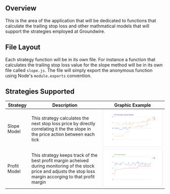 ## Overview

This is the area of the application that will be dedicated to functions that calculate the trailing stop loss and other mathmatical models that will support the strategies employed at Groundwire.

## File Layout

Each strategy function will be in its own file.  For instance a function that calculates the trailing stop loss value for the slope method will be in its own file called `slope.js`.  The file will simply export the anonymous function using Node's `module.exports` convention.

## Strategies Supported

| Strategy             | Description                                            | Graphic Example                                    |
| -------------------- | ------------------------------------------------------ | -------------------------------------------------- |
| Slope Model          | This strategy calculates the next stop loss price by directly correlating it the the slope in the price action between each tick | ![Slope Model](../static/images/slope_Model.png "Slope Model Example") |
| Profit Model         | This strategy keeps track of the best profit margin acheived during monitoring of the stock price and adjusts the stop loss margin accorging to that profit margin | ![Profit Model](../static/images/profit_Model.png "Profit Model Example") |